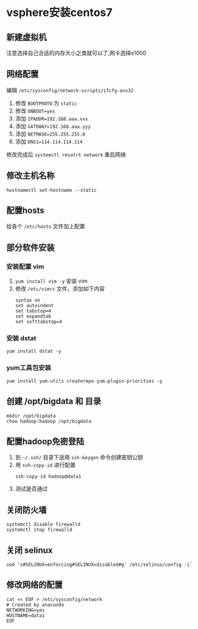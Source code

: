 # vsphere安装centos7
## 新建虚拟机
注意选择自己合适的内存大小之类就可以了,网卡选择e1000
## 网络配置
编辑 `/etc/sysconfig/network-scripts/ifcfg-ens32`

1. 修改 `BOOTPROTO` 为 `static`
2. 修改 `ONBOOT=yes`
3. 添加 `IPADDR=192.168.aaa.xxx`
4. 添加 `GATEWAY=192.168.aaa.yyy`
5. 添加 `NETMASK=255.255.255.0`
6. 添加 `DNS1=114.114.114.114`

修改完成后 `systemctl resatrt network` 重启网络
## 修改主机名称
```shell
hostnamectl set-hostname --static
```

## 配置hosts
给各个 `/etc/hosts` 文件加上配置
## 部分软件安装
### 安装配置 vim
1. `yum install vim -y` 安装 vim
2. 修改 `/etc/vimrc` 文件，添加如下内容
    ```shell
    syntax on
    set autoindent
    set tabstop=4
    set expandtab
    set softtabstop=4
    ```
### 安装 dstat
`yum install dstat -y`
### yum工具包安装
`yum install yum-utils createrepo yum-plugin-priorities -y`


## 创建 /opt/bigdata 和 目录
```shell
mkdir /opt/bigdata
chow hadoop:hadoop /opt/bigdata
```

## 配置hadoop免密登陆
1. 到 `~/.ssh/` 目录下适用 `ssh-keygen` 命令创建密钥公钥
2. 用 `ssh-copy-id` 进行配置
    ```shell
    ssh-copy-id hadoop@data1
    ```
3. 测试是否通过

## 关闭防火墙
```shell
systemctl disable firewalld
systemctl stop firewalld
```


## 关闭 selinux
```shell
sed 's#SELINUX=enforcing#SELINUX=disabled#g' /etc/selinux/config -i`
```

## 修改网络的配置
```shell
cat << EOF > /etc/sysconfig/network
# Created by anaconda
NETWORKING=yes
HOSTNAME=data1
EOF
```



